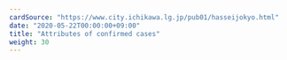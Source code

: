 ```yaml
---
cardSource: "https://www.city.ichikawa.lg.jp/pub01/hasseijokyo.html"
date: "2020-05-22T00:00:00+09:00"
title: "Attributes of confirmed cases"
weight: 30
---
```

